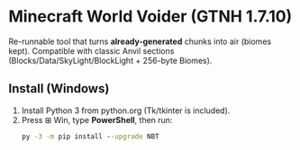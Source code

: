 # Minecraft World Voider (GTNH 1.7.10)

Re-runnable tool that turns **already-generated** chunks into air (biomes kept). Compatible with classic Anvil sections (Blocks/Data/SkyLight/BlockLight + 256-byte Biomes).

## Install (Windows)
1. Install Python 3 from python.org (Tk/tkinter is included).
2. Press ⊞ Win, type **PowerShell**, then run:
   ```bat
   py -3 -m pip install --upgrade NBT
